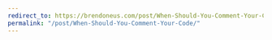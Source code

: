 ```yaml
---
redirect_to: https://brendoneus.com/post/When-Should-You-Comment-Your-Code/
permalink: "/post/When-Should-You-Comment-Your-Code/"
---
```

